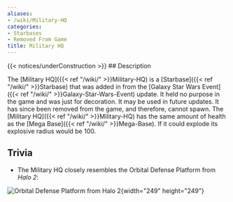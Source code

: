 ```yaml
---
aliases:
- /wiki/Military-HQ
categories:
- Starbases
- Removed From Game
title: Military HQ
---
```


{{< notices/underConstruction >}} ## Description

The [Military HQ]({{< ref "/wiki/" >}}Military-HQ) is a [Starbase]({{< ref "/wiki/" >}}Starbase) that was added in from the [Galaxy Star Wars Event]({{< ref "/wiki/" >}}Galaxy-Star-Wars-Event) update. It held no purpose in the game and was just for decoration. It may be used in future updates. It has since been removed from the game, and therefore, cannot spawn. The [Military HQ]({{< ref "/wiki/" >}}Military-HQ) has the same amount of health as the [Mega Base]({{< ref "/wiki/" >}}Mega-Base). If it could explode its explosive radius would be 100.

## Trivia

- The Military HQ closely resembles the Orbital Defense Platform from _Halo 2_:

![Orbital Defense Platform from *Halo
2*](Index.2.jpg "Orbital Defense Platform from Halo 2"){width="249" height="249"}